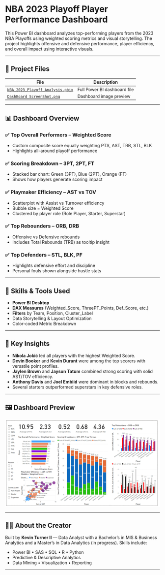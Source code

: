 # NBA 2023 Playoff Player Performance Dashboard

This Power BI dashboard analyzes top-performing players from the 2023 NBA Playoffs using weighted scoring metrics and visual storytelling. The project highlights offensive and defensive performance, player efficiency, and overall impact using interactive visuals.

---

## 📁 Project Files

| File | Description |
|------|-------------|
| [`NBA_2023_Playoff_Analysis.pbix`](NBA_2023_Playoff_Analysis.pbix) | Full Power BI dashboard file |
| [`DashBoard ScreenShot.png`](DashBoard%20ScreenShot.png) | Dashboard image preview |

---

## 📊 Dashboard Overview

### ✅ **Top Overall Performers – Weighted Score**
- Custom composite score equally weighting PTS, AST, TRB, STL, BLK
- Highlights all-around playoff performance

### ✅ **Scoring Breakdown – 3PT, 2PT, FT**
- Stacked bar chart: Green (3PT), Blue (2PT), Orange (FT)
- Shows how players generate scoring impact

### ✅ **Playmaker Efficiency – AST vs TOV**
- Scatterplot with Assist vs Turnover efficiency
- Bubble size = Weighted Score
- Clustered by player role (Role Player, Starter, Superstar)

### ✅ **Top Rebounders – ORB, DRB**
- Offensive vs Defensive rebounds
- Includes Total Rebounds (TRB) as tooltip insight

### ✅ **Top Defenders – STL, BLK, PF**
- Highlights defensive effort and discipline
- Personal fouls shown alongside hustle stats

---

## 🔧 Skills & Tools Used

- **Power BI Desktop**
- **DAX Measures** (Weighted_Score, ThreePT_Points, Def_Score, etc.)
- **Filters** by Team, Position, Cluster_Label
- Data Storytelling & Layout Optimization
- Color-coded Metric Breakdown

---

## 🧠 Key Insights

- **Nikola Jokić** led all players with the highest Weighted Score.
- **Devin Booker** and **Kevin Durant** were among the top scorers with versatile point profiles.
- **Jaylen Brown** and **Jayson Tatum** combined strong scoring with solid AST/TOV efficiency.
- **Anthony Davis** and **Joel Embiid** were dominant in blocks and rebounds.
- Several starters outperformed superstars in key defensive roles.

---

## 🖼 Dashboard Preview

![Dashboard Screenshot](DashBoard%20ScreenShot.png)

---

## 👨‍💻 About the Creator

Built by **Kevin Turner II** — Data Analyst with a Bachelor’s in MIS & Business Analytics and a Master’s in Data Analytics (in progress). Skills include:

- Power BI • SAS • SQL • R • Python
- Predictive & Descriptive Analytics
- Data Mining • Visualization • Reporting

---


